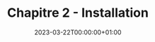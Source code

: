 ---
title: "Chapitre 2 - Installation"
date: 2023-03-22T00:00:00+01:00
description: "Installation, configuration et premiers pas"
menu:
    sidebar:
        name: 2 - Installation
        identifier: installation
        parent: git
        weight: 200
---